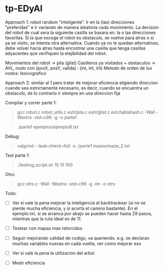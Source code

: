 # tp-EDyAI

Approach 1: robot random "inteligente". Ir en la (las) direcciones "preferidas" e ir variando de manera aleatoria cada movimiento. La decision del robot de cual sera la siguiente casilla se basara en: la o las direcciones favoritas. Si la que escoge el robot es obstaculo, se vuelve para atras o si ya se visito, se intenta otra alternativa. Cuando ya no le quedan alternativas, debe volver hacia atras hasta encontrar una casilla que tenga casillas adyacentes que verifiquen la elejibilidad del robot.

Movimientos del robot -> pila (glist)
Casilleros ya visitados + obstaculos -> AVL, nodo con (posX, posY, valida) : (int, int, int)
Metodo de orden de los nodos: lexicografico

Approach 2: similar al 1 pero tratar de mejorar eficiencia eligiendo direccion cuando sea estrictamente necesario, es decir, cuando se encuentra un obstaculo, de lo contrario ir siempre en una direccion fija

Compilar y correr parte 1:

> gcc robot.c robot_utils.c estr/pila.c estr/glist.c estr/tablahash.c -Wall -Wextra -std=c99 -g -o parte1

> ./parte1 ejemplos/ejemplo8.txt

Debug:

> valgrind --leak-check=full -s ./parte1 mazes/maze_2.txt

Test parte 1:

> ./testing_script.sh 15 15 100

Otro:

> gcc otro.c -Wall -Wextra -std=c99 -g -lm -o otro

Todo:

- [ ] Ver si vale la pena mejorar la inteligencia al backtrackear (si no se pierde mucha eficiencia, y si acorta el camino bastante). En el ejemplo.txt, si se arranca por abajo se pueden hacer hasta 29 pasos, mientras que la ruta ideal es de 11.

- [ ] Testear con mapas mas retorcidos

- [ ] Seguir mejorando calidad de codigo, va queriendo. e.g. se declaran muchas variables nuevas en cada vuelta, ver como mejorar eso

- [ ] Ver si vale la pena la utilizacion del arbol

- [ ] Medir eficiencia